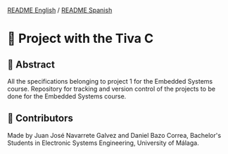 [README English](https://github.com/danibcorr/Embedded_systems_TivaC/blob/main/README.md) / [README Spanish](https://github.com/danibcorr/Embedded_systems_TivaC/blob/main/README_SP.md)
# 🤖 Project with the Tiva C 

## 📄 Abstract
All the specifications belonging to project 1 for the Embedded Systems course.
Repository for tracking and version control of the projects to be done for the Embedded Systems course.

## 👤 Contributors
Made by Juan José Navarrete Galvez and Daniel Bazo Correa, Bachelor's Students in Electronic Systems Engineering, University of Málaga.
